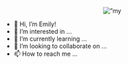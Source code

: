 <div id="header" align="center">
  <img width=”200" height=”200" src="https://user-images.githubusercontent.com/16513277/169315752-9e69ff18-4412-4e9c-88f6-74ae3a37cce2.png" alt=”my banner”/>
</div>

- 👋 Hi, I’m Emily!
- 👀 I’m interested in ...
- 🌱 I’m currently learning ...
- 💞️ I’m looking to collaborate on ...
- 📫 How to reach me ...

<!---
emjoystew/emjoystew is a ✨ special ✨ repository because its `README.md` (this file) appears on your GitHub profile.
You can click the Preview link to take a look at your changes.
--->
